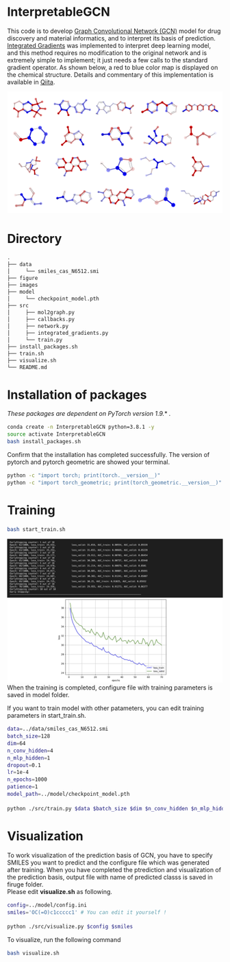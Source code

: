 # InterpretableGCN
This code is to develop [Graph Convolutional Network (GCN)](https://arxiv.org/abs/1609.02907) model for drug discovery and material informatics, and to interpret its basis of prediction. [Integrated Gradients](https://arxiv.org/abs/1703.01365) was implemented to interpret deep learning model, and this method requires no modification to the original network and is extremely simple to implement; it just needs a few calls to the standard gradient operator. As shown below, a red to blue color map is displayed on the chemical structure. Details and commentary of this implementation is available in [Qiita](https://qiita.com/kuro3210/items/811f95d070cf6b98396a).

![toppage](/images/image_.png) 


# Directory
```
.
├── data
│     └── smiles_cas_N6512.smi
├── figure
├── images
├── model
│     └── checkpoint_model.pth
├── src
│     ├── mol2graph.py
│     ├── callbacks.py
│     ├── network.py
│     ├── integrated_gradients.py
│     └── train.py
├── install_packages.sh
├── train.sh
├── visualize.sh
└── README.md

```

# Installation of packages
*These packages are dependent on PyTorch version 1.9.** *.*

```bash
conda create -n InterpretableGCN python=3.8.1 -y
source activate InterpretableGCN
bash install_packages.sh
```
Confirm that the installation has completed successfully. The version of pytorch and pytorch geometric are showed your terminal.
```bash
python -c "import torch; print(torch.__version__)"
python -c "import torch_geometric; print(torch_geometric.__version__)"
```

# Training
```bash
bash start_train.sh
```
![demo](/images/demo.png)
![learning_curve](/images/learning_curve.png)
When the training is completed, configure file with training parameters is saved in model folder.  

If you want to train model with other patameters, you can edit training parameters in start_train.sh.
```bash:start_train.sh
data=../data/smiles_cas_N6512.smi
batch_size=128
dim=64
n_conv_hidden=4
n_mlp_hidden=1
dropout=0.1
lr=1e-4
n_epochs=1000
patience=1
model_path=../model/checkpoint_model.pth

python ./src/train.py $data $batch_size $dim $n_conv_hidden $n_mlp_hidden $dropout $lr $n_epochs $patience $model_path
```

# Visualization
To work visualization of the prediction basis of GCN, you have to specify SMILES you want to predict and the configure file which was generated after training. When you have completed the ptrediction and visualization of the prediction basis, output file with name of predicted classs is saved in firuge folder.  
Please edit **visualize.sh** as following.
```bash
config=../model/config.ini
smiles='OC(=O)c1ccccc1' # You can edit it yourself !

python ./src/visualize.py $config $smiles
```
To visualize, run the following command
```bash
bash visualize.sh
```
